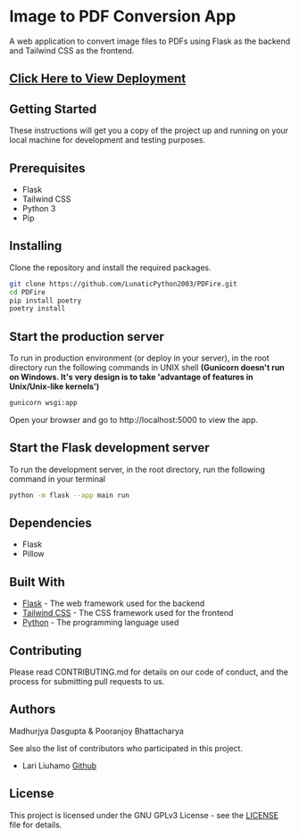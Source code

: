 # Image to PDF Conversion App

A web application to convert image files to PDFs using Flask as the backend and Tailwind CSS as the frontend.

## [Click Here to View Deployment](https://pdfire.onrender.com)

## Getting Started

These instructions will get you a copy of the project up and running on your local machine for development and testing purposes.

## Prerequisites

- Flask
- Tailwind CSS
- Python 3
- Pip

## Installing

Clone the repository and install the required packages.

```bash
git clone https://github.com/LunaticPython2003/PDFire.git
cd PDFire
pip install poetry
poetry install
```

## Start the production server

To run in production environment (or deploy in your server), in the root directory run the following commands in UNIX shell
**(Gunicorn doesn't run on Windows. It's very design is to take 'advantage of features in Unix/Unix-like kernels')**

```sh
gunicorn wsgi:app
```

Open your browser and go to http://localhost:5000 to view the app.

## Start the Flask development server

To run the development server, in the root directory, run the following command in your terminal

```bash
python -m flask --app main run
```

## Dependencies

- Flask
- Pillow

## Built With

- [Flask](https://flask.palletsprojects.com/en/2.2.x/) - The web framework used for the backend
- [Tailwind CSS](https://tailwindcss.com/) - The CSS framework used for the frontend
- [Python](https://www.python.org/) - The programming language used


## Contributing

Please read CONTRIBUTING.md for details on our code of conduct, and the process for submitting pull requests to us.
## Authors

Madhurjya Dasgupta & Pooranjoy Bhattacharya

See also the list of contributors who participated in this project.

- Lari Liuhamo [Github](https://github.com/Diapolo10) 

## License

This project is licensed under the GNU GPLv3 License - see the [LICENSE](LICENSE) file for details.
